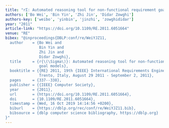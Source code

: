 ```yaml
---
title: "rΣ: Automated reasoning tool for non-functional requirement goal models"
authors: ['Bo Wei', 'Bin Yin', 'Zhi Jin', 'Didar Zowghi']
authors-key: ['weibo', 'yinbin', 'jinzhi', 'zowghididar']
year: "2011"
article-link: "https://doi.org/10.1109/RE.2011.6051664"
venue: "RE"
bibex: "@inproceedings{DBLP:conf/re/WeiYJZ11,
  author    = {Bo Wei and
               Bin Yin and
               Zhi Jin and
               Didar Zowghi},
  title     = {r{\(\Sigma\)}: Automated reasoning tool for non-functional requirement
               goal models},
  booktitle = {{RE} 2011, 19th {IEEE} International Requirements Engineering Conference,
               Trento, Italy, August 29 2011 - September 2, 2011},
  pages     = {337--338},
  publisher = {{IEEE} Computer Society},
  year      = {2011},
  url       = {https://doi.org/10.1109/RE.2011.6051664},
  doi       = {10.1109/RE.2011.6051664},
  timestamp = {Wed, 16 Oct 2019 14:14:56 +0200},
  biburl    = {https://dblp.org/rec/conf/re/WeiYJZ11.bib},
  bibsource = {dblp computer science bibliography, https://dblp.org}
}"
---
```

